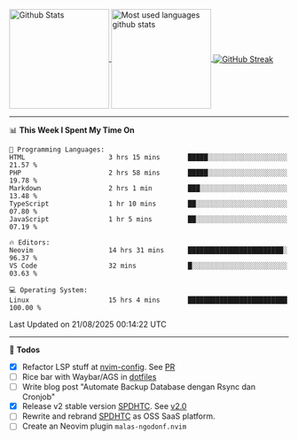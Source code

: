 <a href="https://github.com/anuraghazra/github-readme-stats">
  <img 
        height=180
        align="center" 
        src="https://github-readme-stats.vercel.app/api?username=rizkyilhampra&rank_icon=github&show_icons=true&theme=catppuccin_mocha&hide_border=true&include_all_commits=true&count_private=true&card_width=270" 
        alt="Github Stats" 
    />
</a>
<a href="https://github.com/anuraghazra/github-readme-stats">
  <img 
        height=180
        align="center" 
        src="https://github-readme-stats.vercel.app/api/top-langs/?username=rizkyilhampra&layout=compact&theme=catppuccin_mocha&hide_border=true&langs_count=8" 
        alt="Most used languages github stats" 
    />
</a>
<a href="https://git.io/streak-stats"><img src="https://streak-stats.demolab.com?user=rizkyilhampra&theme=catppuccin-mocha&hide_border=true" align="center" alt="GitHub Streak" /></a>

---

<!--START_SECTION:waka-->
📊 **This Week I Spent My Time On** 

```text
💬 Programming Languages: 
HTML                     3 hrs 15 mins       █████░░░░░░░░░░░░░░░░░░░░   21.57 % 
PHP                      2 hrs 58 mins       █████░░░░░░░░░░░░░░░░░░░░   19.78 % 
Markdown                 2 hrs 1 min         ███░░░░░░░░░░░░░░░░░░░░░░   13.48 % 
TypeScript               1 hr 10 mins        ██░░░░░░░░░░░░░░░░░░░░░░░   07.80 % 
JavaScript               1 hr 5 mins         ██░░░░░░░░░░░░░░░░░░░░░░░   07.19 % 

🔥 Editors: 
Neovim                   14 hrs 31 mins      ████████████████████████░   96.37 % 
VS Code                  32 mins             █░░░░░░░░░░░░░░░░░░░░░░░░   03.63 % 

💻 Operating System: 
Linux                    15 hrs 4 mins       █████████████████████████   100.00 % 
```


 Last Updated on 21/08/2025 00:14:22 UTC
<!--END_SECTION:waka-->

---

📒 **Todos**
<br>
- [x] Refactor LSP stuff at [nvim-config](https://github.com/rizkyilhampra/nvim-config). See [PR](https://github.com/rizkyilhampra/nvim-config/pull/9)
- [ ] Rice bar with Waybar/AGS in [dotfiles](https://github.com/rizkyilhampra/dotfiles)
- [ ] Write blog post "Automate Backup Database dengan Rsync dan Cronjob"
- [x] Release v2 stable version [SPDHTC](https://github.com/rizkyilhampra/spdhtc). See [v2.0](https://github.com/rizkyilhampra/spdhtc/releases/tag/v2.0)
- [ ] Rewrite and rebrand [SPDHTC](https://github.com/rizkyilhampra/spdhtc) as OSS SaaS platform.
- [ ] Create an Neovim plugin `malas-ngodonf.nvim`
